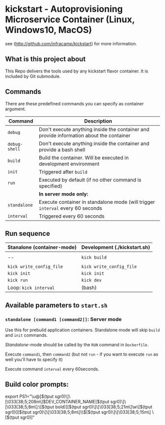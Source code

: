 # kickstart - Autoprovisioning Microservice Container (Linux, Windows10, MacOS)

see (http://github.com/infracamp/kickstart) for more information.

## What is this project about

This Repo delivers the tools used by any kickstart flavor container.
It is included by Git submodule.

## Commands

There are these predefined commands you can specify as container
argument.

| Command | Description |
|---------|-------------|
| `debug` | Don't execute anything inside the container and provide information about the container |
| `debug-shell` | Don't execute anything inside the container and provide a bash shell |
| `build` | Build the container. Will be executed in development environment     |
| `init`  | Triggered after `build` |
| `run`   | Executed by default (if no other command is specified)               |
| | **In server mode only:** |
| `standalone` | Execute container in standalone mode (will trigger `interval` every 60 seconds |
| `interval`   | Triggered every 60 seconds |



## Run sequence

| Stanalone (container-mode) | Development (./kickstart.sh) |
|----------------------------|------------------------------|
|                            |                              |
| --                         | `kick build`                 |
|                            |                              |
| `kick write_config_file`   | `kick write_config_file`     |
| `kick init`                | `kick init`                  |
| `kick run`                 | `kick dev`                   |
| Loop: `kick interval`      | (bash)                       |



## Available parameters to `start.sh`

### `standalone [command1 [command2]]`: Server mode

Use this for prebuild application containers. Standalone mode will
skip `build` and `init` commands.

*Standalone*-mode should be called by the `RUN` command in `Dockerfile`.

Execute `command1`, then `command2` (but not `run` - if you want to execute
`run` as well you'll have to specify it)

Execute command `interval` every 60seconds.


## Build color prompts:


export PS1="\u@\[$(tput sgr0)\]\[\033[38;5;208m\]$DEV_CONTAINER_NAME\[$(tput sgr0)\]\[\033[38;5;8m\]:\[$(tput bold)\]\[$(tput sgr0)\]\[\033[38;5;21m\]\w\[$(tput sgr0)\]\[$(tput sgr0)\]\[\033[38;5;8m\]\\$\[$(tput sgr0)\]\[\033[38;5;15m\] \[$(tput sgr0)\]"

